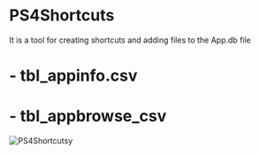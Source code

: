 # PS4Shortcuts

It is a tool for creating shortcuts and adding files to the App.db file
# - tbl_appinfo.csv
# - tbl_appbrowse_csv
![PS4Shortcutsy](https://github.com/Master-s/PS4Shortcuts/assets/49209220/13231c33-0bf7-4721-9cdf-8ebcb550257e)
